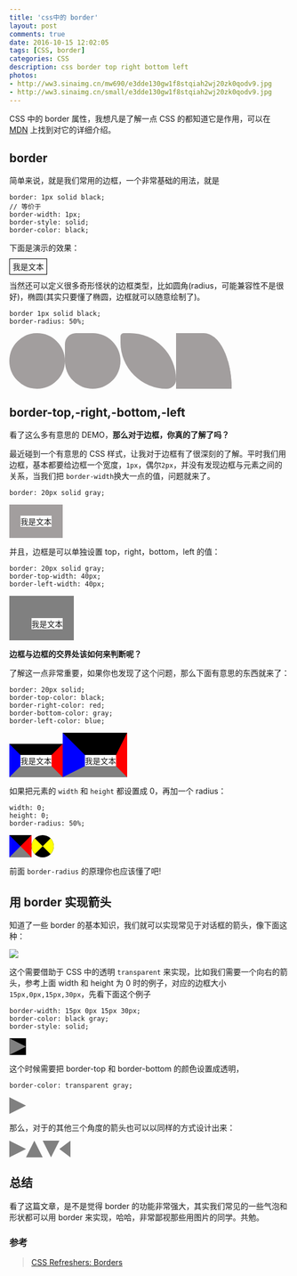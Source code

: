 ```yaml
---
title: 'css中的 border'
layout: post
comments: true
date: 2016-10-15 12:02:05
tags: [CSS, border]
categories: CSS
description: css border top right bottom left
photos:
- http://ww3.sinaimg.cn/mw690/e3dde130gw1f8stqiah2wj20zk0qodv9.jpg
- http://ww3.sinaimg.cn/small/e3dde130gw1f8stqiah2wj20zk0qodv9.jpg
---
```

CSS 中的 border 属性，我想凡是了解一点 CSS 的都知道它是作用，可以在 [MDN](https://developer.mozilla.org/en-US/docs/Web/CSS/border) 上找到对它的详细介绍。

<!--more-->

## border

简单来说，就是我们常用的边框，一个非常基础的用法，就是

```
border: 1px solid black;
// 等价于
border-width: 1px;
border-style: solid;
border-color: black;
```
下面是演示的效果：

<div class="demo"><span style="border:1px solid black;padding:5px">我是文本</span></div>

当然还可以定义很多奇形怪状的边框类型，比如圆角(radius，可能兼容性不是很好)，椭圆(其实只要懂了椭圆，边框就可以随意绘制了)。

```
border 1px solid black;
border-radius: 50%;
```

<div class="demo"><span style="border:50px solid #a29e9e;border-radius: 50%;display: inline-block;"></span><span style="border:50px solid #a29e9e;border-radius: 50%;border-top-left-radius: 20px;display: inline-block;"></span><span style="border:50px solid #a29e9e;border-radius: 10px 150px 30px 150px;display: inline-block;"></span><span style="border:50px solid #a29e9e;border-top-right-radius: 50px 100px;display: inline-block;"></span></div>

## border-top,-right,-bottom,-left

看了这么多有意思的 DEMO，**那么对于边框，你真的了解了吗？**

最近碰到一个有意思的 CSS 样式，让我对于边框有了很深刻的了解。平时我们用边框，基本都要给边框一个宽度，`1px`，偶尔`2px`，并没有发现边框与元素之间的关系，当我们把 `border-width`换大一点的值，问题就来了。

```
border: 20px solid gray;
```

<div class="demo"><span style="display: inline-block;border: 20px solid #a29e9e;">我是文本</span></div>

并且，边框是可以单独设置 top，right，bottom，left 的值：

```
border: 20px solid gray;
border-top-width: 40px;
border-left-width: 40px;
```

<div class="demo"><span style="display: inline-block;border: 20px solid gray;border-top-width: 40px;border-left-width: 40px;">我是文本</span></div>

**边框与边框的交界处该如何来判断呢？**

了解这一点非常重要，如果你也发现了这个问题，那么下面有意思的东西就来了：

```
border: 20px solid;
border-top-color: black;
border-right-color: red;
border-bottom-color: gray;
border-left-color: blue;
```

<div class="demo"><span style="display: inline-block;border: 20px solid;border-top-color: black;border-right-color: red;border-bottom-color: gray;border-left-color: blue;">我是文本</span><span style="display: inline-block;border: 20px solid;border-top-color: black;border-right-color: red;border-bottom-color: gray;border-left-color: blue;border-top-width: 40px;border-left-width: 40px;">我是文本</span></div>

如果把元素的 `width` 和 `height` 都设置成 0，再加一个 radius：

```
width: 0;
height: 0;
border-radius: 50%;
```

<div class="demo"><span style="display: inline-block;border: 20px solid;border-top-color: black;border-right-color: red;border-bottom-color: gray;border-left-color: blue;"></span><span style="display: inline-block;border: 20px solid;border-top-color: black;border-right-color: yellow;border-bottom-color: black;border-left-color: yellow;border-radius: 50%;"></span></div>

前面 `border-radius` 的原理你也应该懂了吧!

## 用 border 实现箭头

知道了一些 border 的基本知识，我们就可以实现常见于对话框的箭头，像下面这种：

![](/content/images/2016/10/p3.png)

这个需要借助于 CSS 中的透明 `transparent` 来实现，比如我们需要一个向右的箭头，参考上面 width 和 height 为 0 时的例子，对应的边框大小 `15px,0px,15px,30px`，先看下面这个例子

```
border-width: 15px 0px 15px 30px;
border-color: black gray;
border-style: solid;
```

<div class="demo"><span style="display: inline-block;border-width: 15px 0px 15px 30px;border-color: black gray;border-style: solid;"></span></div>

这个时候需要把 border-top 和 border-bottom 的颜色设置成透明，

```
border-color: transparent gray;
```

<div class="demo"><span style="display: inline-block;border-width: 15px 0px 15px 30px;border-color: transparent gray;border-style: solid;"></span></div>

那么，对于的其他三个角度的箭头也可以以同样的方式设计出来：

<div class="demo"><span style="display: inline-block;border-width: 15px 0px 15px 30px;border-color: transparent gray;border-style: solid;"></span><span style="display: inline-block;border-width: 0px 15px 30px 15px;border-color: gray transparent;border-style: solid;"></span><span style="display: inline-block;border-width: 30px 15px 0px 15px;border-color: gray transparent;border-style: solid;"></span><span style="display: inline-block;border-width: 15px 20px 15px 0px;border-color: transparent gray;border-style: solid;"></span></div>

## 总结

看了这篇文章，是不是觉得 border 的功能非常强大，其实我们常见的一些气泡和形状都可以用 border 来实现，哈哈，非常鄙视那些用图片的同学。共勉。

### 参考

>[CSS Refreshers: Borders](https://code.tutsplus.com/tutorials/css-refreshers-borders--net-24655)